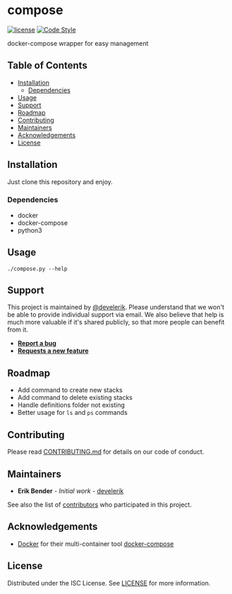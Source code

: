 # compose

[![license](https://img.shields.io/github/license/develerik/compose.svg)](LICENSE)
[![Code Style](https://github.com/develerik/compose/workflows/Lint%20Code%20Base/badge.svg)](https://github.com/develerik/compose/actions?query=workflow%3A%22Lint+Code+Base%22)

docker-compose wrapper for easy management

## Table of Contents

- [Installation](#installation)
  - [Dependencies](#dependencies)
- [Usage](#usage)
- [Support](#support)
- [Roadmap](#roadmap)
- [Contributing](#contributing)
- [Maintainers](#maintainers)
- [Acknowledgements](#acknowledgements)
- [License](#license)

## Installation

Just clone this repository and enjoy.

### Dependencies

- docker
- docker-compose
- python3

## Usage

```shell script
./compose.py --help
```

## Support

This project is maintained by [@develerik](https://github.com/develerik). Please understand that we won't be able to
provide individual support via email. We also believe that help is much more valuable if it's shared publicly, so that
more people can benefit from it.

- [**Report a bug**](https://github.com/develerik/compose/issues/new?labels=bug&template=bug_report.md)
- [**Requests a new feature**](https://github.com/develerik/compose/issues/new?labels=enhancement&template=feature_request.md)

## Roadmap

- Add command to create new stacks
- Add command to delete existing stacks
- Handle definitions folder not existing
- Better usage for `ls` and `ps` commands

<!--No changes are currently planned.-->

## Contributing

Please read [CONTRIBUTING.md](CONTRIBUTING.md) for details on our code of conduct.

## Maintainers

- **Erik Bender** - *Initial work* - [develerik](https://github.com/develerik)

See also the list of [contributors](https://github.com/develerik/compose/graphs/contributors) who participated in this project.

## Acknowledgements

- [Docker](https://www.docker.com) for their multi-container tool [docker-compose](https://github.com/docker/compose)

## License

Distributed under the ISC License. See [LICENSE](LICENSE) for more information.
